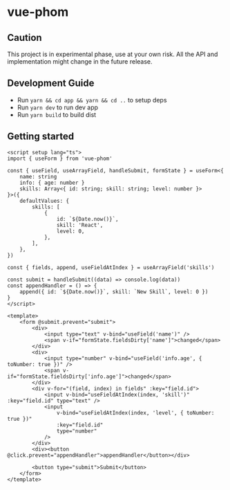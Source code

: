 # vue-phom

## Caution

This project is in experimental phase, use at your own risk. All the API and implementation might change in the future release.

## Development Guide

-   Run `yarn && cd app && yarn && cd ..` to setup deps
-   Run `yarn dev` to run dev app
-   Run `yarn build` to build dist

## Getting started

```vue
<script setup lang="ts">
import { useForm } from 'vue-phom'

const { useField, useArrayField, handleSubmit, formState } = useForm<{
    name: string
    info: { age: number }
    skills: Array<{ id: string; skill: string; level: number }>
}>({
    defaultValues: {
        skills: [
            {
                id: `${Date.now()}`,
                skill: 'React',
                level: 0,
            },
        ],
    },
})

const { fields, append, useFieldAtIndex } = useArrayField('skills')

const submit = handleSubmit((data) => console.log(data))
const appendHandler = () => {
    append({ id: `${Date.now()}`, skill: `New Skill`, level: 0 })
}
</script>

<template>
    <form @submit.prevent="submit">
        <div>
            <input type="text" v-bind="useField('name')" />
            <span v-if="formState.fieldsDirty['name']">changed</span>
        </div>
        <div>
            <input type="number" v-bind="useField('info.age', { toNumber: true })" />
            <span v-if="formState.fieldsDirty['info.age']">changed</span>
        </div>
        <div v-for="(field, index) in fields" :key="field.id">
            <input v-bind="useFieldAtIndex(index, 'skill')" :key="field.id" type="text" />
            <input
                v-bind="useFieldAtIndex(index, 'level', { toNumber: true })"
                :key="field.id"
                type="number"
            />
        </div>
        <div><button @click.prevent="appendHandler">appendHandler</button></div>

        <button type="submit">Submit</button>
    </form>
</template>
```
